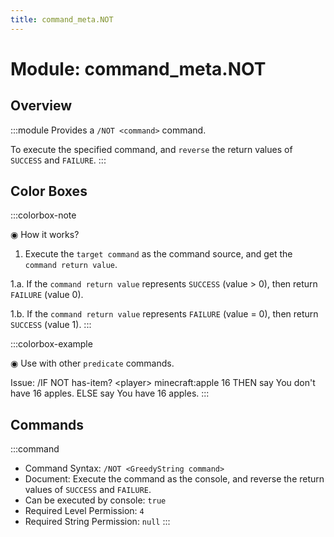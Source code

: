 ```yaml
---
title: command_meta.NOT
---
```



# Module: command_meta.NOT

## Overview
:::module
  Provides a `/NOT <command>` command.
  
  To execute the specified command, and `reverse` the return values of `SUCCESS` and `FAILURE`.
:::
## Color Boxes

:::colorbox-note

  ◉ How it works?
  
  1. Execute the `target command` as the command source, and get the `command return value`.
  
  1.a. If the `command return value` represents `SUCCESS` (value > 0), then return `FAILURE` (value 0).
  
  1.b. If the `command return value` represents `FAILURE` (value = 0), then return `SUCCESS` (value 1).
:::

:::colorbox-example

  ◉ Use with other `predicate` commands.
  
  Issue: /IF NOT has-item? \<player\> minecraft:apple 16 THEN say You don't have 16 apples. ELSE say You have 16 apples.
:::

## Commands
:::command
- Command Syntax: `/NOT <GreedyString command>`
- Document:   Execute the command as the console, and reverse the return values of `SUCCESS` and `FAILURE`.
- Can be executed by console: `true`
- Required Level Permission: `4`
- Required String Permission: `null`
:::
